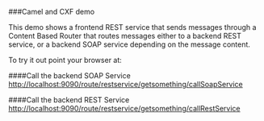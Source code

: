 ###Camel and CXF demo

This demo shows a frontend REST service that sends messages through a Content Based Router that routes messages either
to a backend REST service, or a backend SOAP service depending on the message content.

To try it out point your browser at:

####Call the backend SOAP Service
[http://localhost:9090/route/restservice/getsomething/callSoapService](http://localhost:9090/route/restservice/getsomething/callSoapService)

####Call the backend REST Service
[http://localhost:9090/route/restservice/getsomething/callRestService](http://localhost:9090/route/restservice/getsomething/callRestService)
